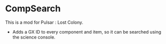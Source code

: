# CompSearch

This is a mod for Pulsar : Lost Colony.

- Adds a GX ID to every component and item, so it can be searched using the science console.
